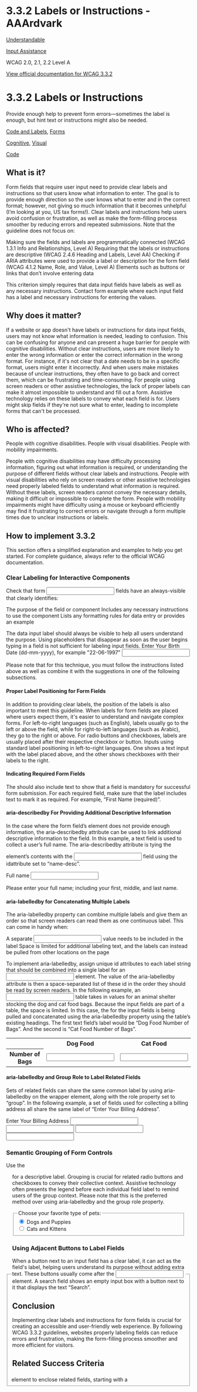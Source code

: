# 3.3.2 Labels or Instructions - AAArdvark

[Understandable](https://aaardvarkaccessibility.com/wcag-principle/understandable/)

[Input Assistance](https://aaardvarkaccessibility.com/wcag-guideline/input-assistance/)

WCAG 2.0, 2.1, 2.2
Level A

[View official documentation for WCAG 3.3.2](https://www.w3.org/WAI/WCAG22/Understanding/labels-or-instructions.html)

# 3.3.2 Labels or Instructions

Provide enough help to prevent form errors—sometimes the label is enough, but hint text or instructions might also be needed.

[Code and Labels](https://aaardvarkaccessibility.com/wcag-theme/code-and-labels/), [Forms](https://aaardvarkaccessibility.com/wcag-theme/forms/) 

 

[Cognitive](https://aaardvarkaccessibility.com/wcag-disability/cognitive/), [Visual](https://aaardvarkaccessibility.com/wcag-disability/visual/) 

 

[Code](https://aaardvarkaccessibility.com/wcag-responsibility/code/) 

## What is it?

Form fields that require user input need to provide clear labels and instructions so that users know what information to enter. The goal is to provide enough direction so the user knows what to enter and in the correct format; however, not giving so much information that it becomes unhelpful (I’m looking at you, US tax forms!).
Clear labels and instructions help users avoid confusion or frustration, as well as make the form-filling process smoother by reducing errors and repeated submissions.
Note that the guideline does not focus on:

Making sure the fields and labels are programmatically connected (WCAG 1.3.1 Info and Relationships, Level A)
Requiring that the labels or instructions are descriptive (WCAG 2.4.6 Heading and Labels, Level AA)
Checking if ARIA attributes were used to provide a label or description for the form field (WCAG 4.1.2 Name, Role, and Value, Level A)
Elements such as buttons or links that don’t involve entering data

This criterion simply requires that data input fields have labels as well as any necessary instructions.
Contact form example where each input field has a label and necessary instructions for entering the values.

## Why does it matter?

If a website or app doesn't have labels or instructions for data input fields, users may not know what information is needed, leading to confusion. This can be confusing for anyone and can present a huge barrier for people with cognitive disabilities.
Without clear instructions, users are more likely to enter the wrong information or enter the correct information in the wrong format. For instance, if it's not clear that a date needs to be in a specific format, users might enter it incorrectly. And when users make mistakes because of unclear instructions, they often have to go back and correct them, which can be frustrating and time-consuming.
For people using screen readers or other assistive technologies, the lack of proper labels can make it almost impossible to understand and fill out a form. Assistive technology relies on these labels to convey what each field is for. Users might skip fields if they're not sure what to enter, leading to incomplete forms that can't be processed.

## Who is affected?

People with cognitive disabilities. People with visual disabilities. People with mobility impairments.

People with cognitive disabilities may have difficulty processing information, figuring out what information is required, or understanding the purpose of different fields without clear labels and instructions.
People with visual disabilities who rely on screen readers or other assistive technologies need properly labeled fields to understand what information is required. Without these labels, screen readers cannot convey the necessary details, making it difficult or impossible to complete the form.
People with mobility impairments might have difficulty using a mouse or keyboard efficiently may find it frustrating to correct errors or navigate through a form multiple times due to unclear instructions or labels.

## How to implement 3.3.2

This section offers a simplified explanation and examples to help you get started. For complete guidance, always refer to the official WCAG documentation.

### Clear Labeling for Interactive Components

Check that form <input> fields have an always-visible <label> that clearly identifies:

The purpose of the field or component
Includes any necessary instructions to use the component
Lists any formatting rules for data entry or provides an example

The data input label should always be visible to help all users understand the purpose. Using placeholders that disappear as soon as the user begins typing in a field is not sufficient for labeling input fields.
<label for="date">Enter Your Birth Date (dd-mm-yyyy), for example "22-06-1997"</label>
<input type="text" name="date" id="date" />

Please note that for this technique, you must follow the instructions listed above as well as combine it with the suggestions in one of the following subsections.
#### Proper Label Positioning for Form Fields

In addition to providing clear labels, the position of the labels is also important to meet this guideline. When labels for form fields are placed where users expect them, it's easier to understand and navigate complex forms.
For left-to-right languages (such as English), labels usually go to the left or above the field, while for right-to-left languages (such as Arabic), they go to the right or above. For radio buttons and checkboxes, labels are usually placed after their respective checkbox or button.
Inputs using standard label positioning in left-to-right languages. One shows a text input with the label placed above, and the other shows checkboxes with their labels to the right.
#### Indicating Required Form Fields

The <label> should also include text to show that a field is mandatory for successful form submission. For each required field, make sure that the label includes text to mark it as required. For example, “First Name (required)”.
#### aria-describedby For Providing Additional Descriptive Information

In the case where the form field’s <label> element does not provide enough information, the aria-describedby attribute can be used to link additional descriptive information to the field.
In this example, a text field is used to collect a user’s full name. The aria-describedby attribute is tying the <p> element’s contents with the <input> field using the idattribute set to “name-desc”.
<form ...>
    <label for="name">Full name</label>
    <input aria-describedby="name-desc" id="name" type="text"/>
    <p id="name-desc">
        Please enter your full name; including your first, middle, and last name.
    </p>
</form>

#### aria-labelledby for Concatenating Multiple Labels

The aria-labelledby property can combine multiple labels and give them an order so that screen readers can read them as one continuous label. This can come in handy when:

A separate <input> value needs to be included in the label
Space is limited for additional labeling text, and the labels can instead be pulled from other locations on the page

To implement aria-labelledby, assign unique id attributes to each label string that should be combined into a single label for an <input> element. The value of the aria-labelledby attribute is then a space-separated list of these id in the order they should be read by screen readers.
In the following example, an <input> table takes in values for an animal shelter stocking the dog and cat food bags. Because the input fields are part of a table, the space is limited. In this case, the <label> for the input fields is being pulled and concatenated using the aria-labelledby property using the table’s existing headings.
The first text field’s label would be “Dog Food Number of Bags”. And the second is “Cat Food Number of Bags”.
<table>
    <tr>
        <td></td>
        <th id="dogFood">Dog Food</th>
        <th id="catFood">Cat Food</th>
    </tr>
    <tr>
        <th id="bags">Number of Bags</th>
        <td><input type="text" size="20" aria-labelledby="dogFood bags" /></td>
        <td><input type="text" size="20" aria-labelledby="catGood bags" /></td>
    </tr>
</table>

#### aria-labelledby and Group Role to Label Related Fields

Sets of related fields can share the same common label by using aria-labelledby on the wrapper element, along with the role property set to “group”.
In the following example, a set of fields used for collecting a billing address all share the same label of “Enter Your Billing Address”.
<div role="group" aria-labelledby="billingAddress">
    <span id="billingAddress">Enter Your Billing Address</span>
    <input type="text" title="Street Address"/>
    <input type="text" title="City"/>
    <input type="text" title="State"/>
    <input type="text" title="Zip Code"/>
</div>

### Semantic Grouping of Form Controls

Use the <fieldset> element to enclose related fields, starting with a <legend> for a descriptive label. Grouping is crucial for related radio buttons and checkboxes to convey their collective context.
Assistive technology often presents the legend before each individual field label to remind users of the group context. Please note that this is the preferred method over using aria-labelledby and the group role property.
<fieldset>
    <legend>Choose your favorite type of pets:</legend>
    <div>
        <input checked="checked" id="dogs" name="dogs" type="radio" value="a">
            <label for="dogs">Dogs and Puppies</label>
        </div>
        <div>
            <input id="cats" name="cats" type="radio" value="b">
                <label for="cats">Cats and Kittens</label>
            </div>
        </fieldset>

### Using Adjacent Buttons to Label Fields

When a button next to an input field has a clear label, it can act as the field's label, helping users understand its purpose without adding extra text. These buttons usually come after the <input> element.
A search field shows an empty input box with a button next to it that displays the text “Search”.

## Conclusion

Implementing clear labels and instructions for form fields is crucial for creating an accessible and user-friendly web experience. By following WCAG 3.3.2 guidelines, websites properly labeling fields can reduce errors and frustration, making the form-filling process smoother and more efficient for visitors.

## Related Success Criteria

